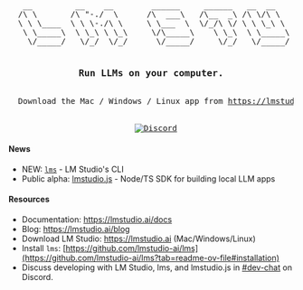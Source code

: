
<br>
<pre align="center">
   __         __    __        ______     ______   __  __     _____     __     ______    
  /\ \       /\ "-./  \      /\  ___\   /\__  _\ /\ \/\ \   /\  __ .  /\ \   /\  __ \   
  \ \ \____  \ \ \-./\ \     \ \___  \  \/_/\ \/ \ \ \_\ \  \ \ \/\ \ \ \ \  \ \ \/\ \  
   \ \_____\  \ \_\ \ \_\     \/\_____\    \ \_\  \ \_____\  \ \____-  \ \_\  \ \_____\ 
    \/_____/   \/_/  \/_/      \/_____/     \/_/   \/_____/   \/____/   \/_/   \/_____/ 
  <h3>Run LLMs on your computer.</h3>
  Download the Mac / Windows / Linux app from <a href="https://lmstudio.ai">https://lmstudio.ai</a>
  <br>
  <a href="https://discord.gg/aPQfnNkxGC"><img alt="Discord" src="https://img.shields.io/discord/1110598183144399058?logo=discord&style=flat&logoColor=white"></a>
</pre>

#### News
- NEW: <code>[lms](https://github.com/lmstudio-ai/lms)</code> - LM Studio's CLI 
- Public alpha: [lmstudio.js](https://github.com/lmstudio-ai/lmstudio.js) - Node/TS SDK for building local LLM apps
#### Resources
- Documentation: https://lmstudio.ai/docs
- Blog: https://lmstudio.ai/blog
- Download LM Studio: https://lmstudio.ai (Mac/Windows/Linux)
- Install `lms`: [https://github.com/lmstudio-ai/lms](https://github.com/lmstudio-ai/lms?tab=readme-ov-file#installation)
- Discuss developing with LM Studio, lms, and lmstudio.js in [#dev-chat](https://discord.gg/pwQWNhmQTY) on Discord.
